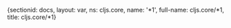 {sectionid: docs, layout: var, ns: cljs.core, name: '*1', full-name: cljs.core/*1,
  title: cljs.core/*1}
